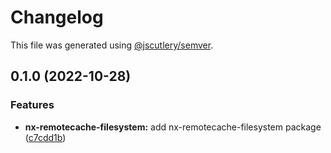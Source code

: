# Changelog

This file was generated using [@jscutlery/semver](https://github.com/jscutlery/semver).

## 0.1.0 (2022-10-28)


### Features

* **nx-remotecache-filesystem:** add nx-remotecache-filesystem package ([c7cdd1b](https://github.com/stixx200/mvse/commit/c7cdd1b45d41fb602f0d1e88b70767bae4cc099f))
